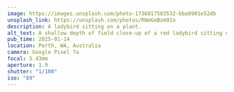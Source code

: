 ```yaml
---
image: https://images.unsplash.com/photo-1736817583532-bba0901e52db
unsplash_link: https://unsplash.com/photos/RNmGeBsm91o
description: A ladybird sitting on a plant.
alt_text: A shallow depth of field close-up of a red ladybird sitting on a dried seedpod of a rosemary plant.
pub_time: 2025-01-14
location: Perth, WA, Australia
camera: Google Pixel 7a
focal: 5.43mm
aperture: 1.9
shutter: "1/100"
iso: "89"
---
```

